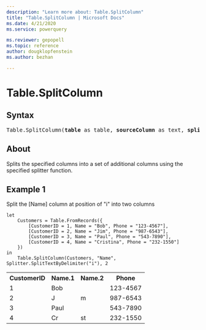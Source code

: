 ```yaml
---
description: "Learn more about: Table.SplitColumn"
title: "Table.SplitColumn | Microsoft Docs"
ms.date: 4/21/2020
ms.service: powerquery

ms.reviewer: gepopell
ms.topic: reference
author: dougklopfenstein
ms.author: bezhan

---
```

# Table.SplitColumn

## Syntax

<pre>
Table.SplitColumn(<b>table</b> as table, <b>sourceColumn</b> as text, <b>splitter</b> as function, optional <b>columnNamesOrNumber</b> as any, optional <b>default</b> as any, optional <b>extraColumns</b> as any) as table
</pre> 
  
## About  
Splits the specified columns into a set of additional columns using the specified splitter function.

## Example 1
Split the [Name] column at position of "i" into two columns

```powerquery-m
let 
    Customers = Table.FromRecords({
        [CustomerID = 1, Name = "Bob", Phone = "123-4567"],
        [CustomerID = 2, Name = "Jim", Phone = "987-6543"],
        [CustomerID = 3, Name = "Paul", Phone = "543-7890"],
        [CustomerID = 4, Name = "Cristina", Phone = "232-1550"]
    })
in
    Table.SplitColumn(Customers, "Name", Splitter.SplitTextByDelimiter("i"), 2
```

<table> <tr> <th>CustomerID</th> <th>Name.1</th> <th>Name.2</th> <th>Phone</th> </tr> <tr> <td>1</td> <td>Bob</td> <td></td> <td>123-4567</td> </tr> <tr> <td>2</td> <td>J</td> <td>m</td> <td>987-6543</td> </tr> <tr> <td>3</td> <td>Paul</td> <td></td> <td>543-7890</td> </tr> <tr> <td>4</td> <td>Cr</td> <td>st</td> <td>232-1550</td> </tr> </table>
